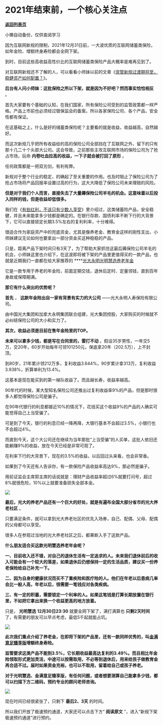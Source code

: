 # 2021年结束前，一个核心关注点

[**返回列表页**](/gzh/政事堂2019)

小懒自动备份，仅供查阅学习

因为互联网新规的限制，2021年12月31日前，一大波优质的互联网储蓄类保险，如年金险、增额终身寿险都会全网下架。

到时，目前这些高收益高性价比的互联网储蓄类保险产品大概率是难再见到了。

对互联网新规还不了解的人，可以看看小师妹以前的文章《[资管新规过渡期将至，稳健资产如何配置？](http://mp.weixin.qq.com/s?__biz=MzAwMzU1ODAwOQ==&mid=2650358392&idx=2&sn=a11ac59da1b63eed532abfd8ba80cca1&chksm=8334bd6eb4433478b7e16dd32a36931951357f23127200f679a2ed2eecaad74644c97e8ea0c0&scene=21#wechat_redirect)》。

 **后台有人问小师妹：这批保险之所以下架，就是因为不好吧？然而事实恰恰相反** 。

首先大家要有个基础的认知，在我们国家，所有保险公司受到的监管政策都一样严格。产品上市前也必须经过银保监会的备案。所以各家保险公司、各个产品，安全性都有保证。

在这基础之上，什么是好的储蓄类保险呢？主要看的就是收益，收益越高，自然越好。

而这次新规几乎把所有收益给的高的保险公司全部挡在了互联网之外，留下的只有那十几二十个头部大公司。这会导致，之前那些主攻互联网市场的保险公司为了抢占市场，玩命
**内卷吐血拉高的收益，一下子就会被打回了原形** 。

任何政策都是一把双刃剑，有利有弊。

新规对于整个行业的稳定，的确起了至关重要的作用。也及时阻止了保险公司为了抢占市场将产品回报率设置过高的行为，这大大降低了保险公司未来理赔的风险。

 **但是对于我们个人而言，直接失去了大量薅保险公司羊毛的机会。这意味着以后投入同样的钱，但是收益却低很多。**

我们在《[有些红利，不该只有少数人享受](http://mp.weixin.qq.com/s?__biz=MzAwMzU1ODAwOQ==&mid=2650358717&idx=2&sn=7a3f80324faf674913891dd131ae232b&chksm=8334bcabb44335bd650315ecb5d254da97f492572609372a8830fa72b5d68d4ab9b130707caa&scene=21#wechat_redirect)》里介绍过，这类储蓄险产品，安全稳健，并且未来能拿多少钱都是确定的。在银行存款、国债利率不断下行的大背景下，它可以直接锁定长期3.5%左右的复利利率，十分难得。

很适合作为家庭资产中的兜底资金，尤其是像养老金、教育金这样的刚性支出，小师妹建议无论如何也要拿出一部分资金买这种稳稳的产品。

只是，距离产品下架时间只有3天了，为了帮助大家抓住这最后薅保险公司羊毛的机会，小师妹这里也介绍下，在这波即将被下架的产品里更值得买的一款产品，也就是近期我们一直都在给大家推荐的
****[光大永明光明慧选养老年金]()

它是一款专用于养老的年金险，前面定期交钱，退休后定时、定量领钱，直到百年身故或保障期满。

  
**那它有什么突出的优势呢？**

 **首先** ， **这款年金险出自一家有背景有实力的大公司** ——光大永明人寿保险有限公司。  

由中国光大集团和加拿大永明集团联合组建，光大集团控股，大家购买的时候就不必纠结保险公司的大小和实力了。

 **其次，收益必须是目前在售年金险里的TOP。**

 **未来可以拿多少钱，都是写在合同里的，雷打不动**
。假设35岁男性，一年交5万，交20年，60岁开始每年可领101250元，保底拿20年（202.5万），上不封顶。

到80岁，21年累计领212万多，复利收益3.644%，90岁累计拿313万，复利收益3.938%，折算单利为13.4%。

这基本是现在能买到的第一梯队收益了。而且越长寿，收益率越高。

90年代的时候，某大型知名保险公司还推出过复利收益率9%的产品，但是那时很多人都觉得保险公司是骗子。

在90年代银行的利息都接近10%的情况下，花钱买这个收益9%的产品的人确实可能觉得自己上当受骗了。

可是到了今天，银行的利息已经一降再降，大银行基本不会超过3.5%，小银行也不会超过4%。

而直到今天，这个大公司还在继续为当年那批“上当受骗”的人买单，这批人依旧还能躺赚9%的收益，放在今天已经是非常可观了。

在利率下行的大背景下，现在的3.5%的收益，以后回过头来看，也会非常香。

如果到了今天还有人告诉你，有一款保险产品收益率高达9%，那必然是骗子。

用前证监会主席郭主席的话说就是：理财产品收益率超过6%就要打问号，超过8%就很危险，10%以上就要准备损失全部本金。

![](https://mmbiz.qpic.cn/mmbiz_jpg/rxhS23yu8cPAX2kpvVmkWOHlQ85JY6R7CkY1IV2Ef81wdQgNLibjXZiaxK1BC2EsWCquYbkS8OXtIYDFWiaf6W2iaw/640?wx_fmt=jpeg)

 **最后，光大的养老产品还有一个巨大的好处，就是有遍布全国大部分省市的光大养老社区** 。

只要满足条件，就可以拿到光大养老社区的优先入场券，自己、配偶、父母、配偶的父母都可以享受。

很多人在参观过当地的光大养老社区之后，都果断入手了这款产品。

  
**什么朋友适合买这款光明慧选养老年金呢？**

**一、目前收入还不错，对自己的退休生活有一定追求的人。未来我们退休前后的收入可能会有一个较大的落差，如果退休后仍想保持一定的生活品质，建议买一份养老保险给自己补充一下。**

 **二、因为自身的健康状况而买不了重疾险和医疗险的人。他们在年老以后患病几率会比一般人高，年老以后，很需要一笔钱应对各类疾病。**

 **三、有一定的积蓄，需要锁定一个利率的人。如果这笔钱是打算长期放置在银行里，不如把它拿出来换一个收益更高的地方放着。**

只是， **光明慧选** **12月30日23:30** 就要全网下架了，满打满算也 **只剩2天时间**
了，有需要的朋友可以早点考虑，最低5千起就能占坑。

**![](https://mmbiz.qpic.cn/mmbiz_png/rxhS23yu8cPAX2kpvVmkWOHlQ85JY6R72I9dvo6JQnjjn2NtFA8LaffhHxBqEW44kDnhJZEVIibNC143sDO9HdQ/640?wx_fmt=png)**

 **此次我们重点介绍了养老金，在即将下架的产品里，还有一款同样优秀的，叫[金满意足臻享版]()增额终身寿险。**

**监管要求这类产品不能到3.5%，它长期收益最高达复利的3.49%。而且相比年金险领取形式更加灵活，中途可以按需取用，不必等到退休后，用来给孩子做教育金再合适不过。届时如果资金充裕，也可以不取用，留着给自己或孩子养老。**

 **对于光明慧选、金满意足臻享版，有任何问题，或者想要测算自己能拿多少钱，都可以扫描下方二维码，预约专业的顾问老师咨询。**

**![](https://mmbiz.qpic.cn/mmbiz_png/rxhS23yu8cPAX2kpvVmkWOHlQ85JY6R7YBPliazia4N27mrOzHFeIF11MBYjDicTLWXCvQjQgG9pKp0icn4EgkKIBw/640?wx_fmt=png)**

现在时间已经很紧张了，只剩下 **最后2、3天** 的时间。

所以我们开放了极速预约通道，大家还可以点击下方“ **阅读原文** ”，进入“新规下架极速预约通道”进行预约。

